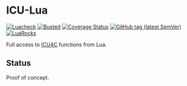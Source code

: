 # ICU-Lua

[![Luacheck](https://github.com/alerque/icu-lua/workflows/Luacheck/badge.svg)](https://github.com/alerque/icu-lua/actions)
[![Busted](https://github.com/alerque/icu-lua/workflows/Busted/badge.svg)](https://github.com/alerque/icu-lua/actions)
[![Coverage Status](https://coveralls.io/repos/github/alerque/icu-lua/badge.svg?branch=master)](https://coveralls.io/github/alerque/icu-lua?branch=master)
[![GitHub tag (latest SemVer)](https://img.shields.io/github/v/tag/alerque/icu-lua)](https://github.com/alerque/icu-lua/releases)
[![LuaRocks](https://img.shields.io/luarocks/v/alerque/icu)](https://luarocks.org/modules/alerque/icu)

Full access to [ICU4C][icu4c] functions from Lua.

## Status

Proof of concept.

 [icu4c]: https://github.com/unicode-org/icu
